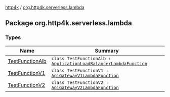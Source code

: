 [http4k](../index.md) / [org.http4k.serverless.lambda](./index.md)

## Package org.http4k.serverless.lambda

### Types

| Name | Summary |
|---|---|
| [TestFunctionAlb](-test-function-alb/index.md) | `class TestFunctionAlb : `[`ApplicationLoadBalancerLambdaFunction`](../org.http4k.serverless/-application-load-balancer-lambda-function/index.md) |
| [TestFunctionV1](-test-function-v1/index.md) | `class TestFunctionV1 : `[`ApiGatewayV1LambdaFunction`](../org.http4k.serverless/-api-gateway-v1-lambda-function/index.md) |
| [TestFunctionV2](-test-function-v2/index.md) | `class TestFunctionV2 : `[`ApiGatewayV2LambdaFunction`](../org.http4k.serverless/-api-gateway-v2-lambda-function/index.md) |
